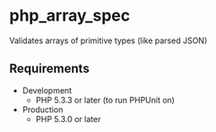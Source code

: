 # php_array_spec
Validates arrays of primitive types (like parsed JSON)

## Requirements

- Development
  - PHP 5.3.3 or later (to run PHPUnit on)
- Production
  - PHP 5.3.0 or later